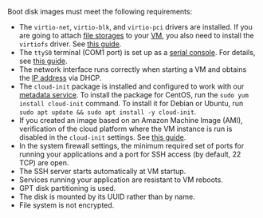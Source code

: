 Boot disk images must meet the following requirements:
* The `virtio-net`, `virtio-blk`, and `virtio-pci` drivers are installed. If you are going to attach [file storages](../../compute/concepts/vm.md) to your [VM](../../compute/concepts/filesystem.md), you also need to install the `virtiofs` driver. See [this guide](../../compute/operations/image-create/custom-image.md#virtio).
* The `ttyS0` terminal (COM1 port) is set up as a [serial console](../../compute/operations/serial-console/index.md). For details, see [this guide](../../compute/operations/image-create/custom-image.md#serial-console).
* The network interface runs correctly when starting a VM and obtains the [IP address](../../vpc/concepts/address.md) via DHCP.
* The `cloud-init` package is installed and configured to work with our [metadata service](../../compute/operations/vm-info/get-info.md#inside-instance). To install the package for CentOS, run the `sudo yum install cloud-init` command. To install it for Debian or Ubuntu, run `sudo apt update && sudo apt install -y cloud-init`.
* If you created an image based on an Amazon Machine Image (AMI), verification of the cloud platform where the VM instance is run is disabled in the `cloud-init` settings. See [this guide](../../compute/operations/image-create/custom-image.md#ec2).
* In the system firewall settings, the minimum required set of ports for running your applications and a port for SSH access (by default, 22 TCP) are open.
* The SSH server starts automatically at VM startup.
* Services running your application are resistant to VM reboots.
* GPT disk partitioning is used.
* The disk is mounted by its UUID rather than by name.
* File system is not encrypted.